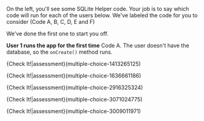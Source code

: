 On the left, you'll see some SQLite Helper code. Your job is to say which code will run for each of the users below. We've labeled the code for you to consider (Code A, B, C, D, E and F)

We've done the first one to start you off.

**User 1 runs the app for the first time**
Code A.
The user doesn't have the database, so the `onCreate()` method runs.

{Check It!|assessment}(multiple-choice-1413265125)

{Check It!|assessment}(multiple-choice-1636661186)

{Check It!|assessment}(multiple-choice-2916325324)

{Check It!|assessment}(multiple-choice-3071024775)

{Check It!|assessment}(multiple-choice-3009011971)


